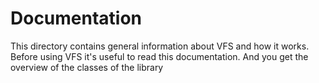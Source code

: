 # Documentation

This directory contains general information about VFS and how it works.
Before using VFS it's useful to read this documentation. 
And you get the overview of the classes of the library
